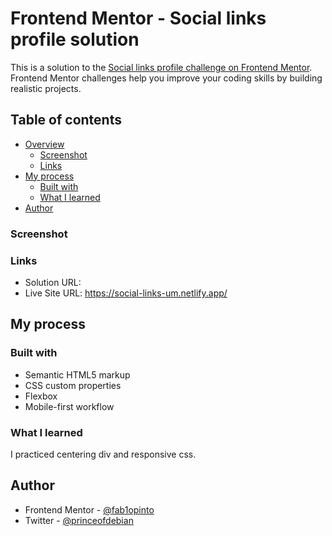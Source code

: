# Frontend Mentor - Social links profile solution

This is a solution to the [Social links profile challenge on Frontend Mentor](https://www.frontendmentor.io/challenges/social-links-profile-UG32l9m6dQ). Frontend Mentor challenges help you improve your coding skills by building realistic projects. 

## Table of contents

- [Overview](#overview)
  - [Screenshot](#screenshot)
  - [Links](#links)
- [My process](#my-process)
  - [Built with](#built-with)
  - [What I learned](#what-i-learned)
- [Author](#author)


### Screenshot


[](https://github.com/fab1opinto/social-links/assets/52512005/d824ea4d-2932-4fc8-b9ac-d05799ab8a42)


### Links

- Solution URL: 
- Live Site URL: https://social-links-um.netlify.app/

## My process

### Built with

- Semantic HTML5 markup
- CSS custom properties
- Flexbox
- Mobile-first workflow

### What I learned

I practiced centering div and responsive css.

## Author

- Frontend Mentor - [@fab1opinto](https://www.frontendmentor.io/profile/fab1opinto)
- Twitter - [@princeofdebian](https://www.twitter.com/princeofdebian)
